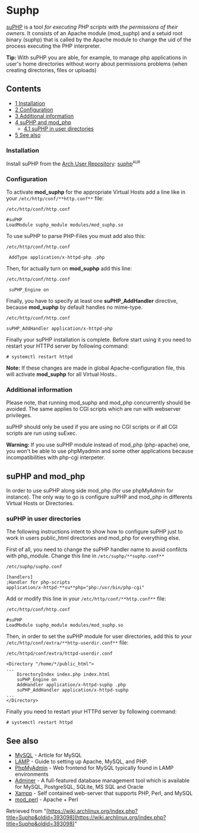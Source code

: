 # Suphp

[suPHP](http://www.suphp.org/Home.html) is a tool _for executing PHP scripts with the permissions of their owners_. It consists of an Apache module (mod_suphp) and a setuid root binary (suphp) that is called by the Apache module to change the uid of the process executing the PHP interpreter.

**Tip:** With suPHP you are able, for example, to manage php applications in user's home directories without worry about permissions problems (when creating directories, files or uploads)

## Contents

*   [1 Installation](#Installation)
*   [2 Configuration](#Configuration)
*   [3 Additional information](#Additional_information)
*   [4 suPHP and mod_php](#suPHP_and_mod_php)
    *   [4.1 suPHP in user directories](#suPHP_in_user_directories)
*   [5 See also](#See_also)

### Installation

Install suPHP from the [Arch User Repository](/index.php/Arch_User_Repository "Arch User Repository"): [suphp](https://aur.archlinux.org/packages/suphp/)<sup><small>AUR</small></sup>

### Configuration

To activate **mod_suphp** for the appropriate Virtual Hosts add a line like in your `/etc/http/conf/**http.conf**` file:

 `/etc/http/conf/http.conf` 

```
#suPHP
LoadModule suphp_module modules/mod_suphp.so

```

To use suPHP to parse PHP-Files you must add also this:

 `/etc/http/conf/http.conf` 

```
 AddType application/x-httpd-php .php

```

Then, for actually turn on **mod_suphp** add this line:

 `/etc/http/conf/http.conf` 

```
 suPHP_Engine on

```

Finally, you have to specify at least one **suPHP_AddHandler** directive, because **mod_suphp** by default handles no mime-type.

 `/etc/http/conf/http.conf` 

```
suPHP_AddHandler application/x-httpd-php

```

Finally your suPHP installation is complete. Before start using it you need to restart your HTTPd server by following command:

```
# systemctl restart httpd

```

**Note:** If these changes are made in global Apache-configuration file, this will activate **mod_suphp** for all Virtual Hosts..

### Additional information

Please note, that running mod_suphp and mod_php concurrently should be avoided. The same applies to CGI scripts which are run with webserver privileges.

suPHP should only be used if you are using no CGI scripts or if all CGI scripts are run using suExec.

**Warning:** If you use suPHP module instead of mod_php (php-apache) one, you won't be able to use phpMyadmin and some other applications because incompatibilities with php-cgi interpeter.

## suPHP and mod_php

In order to use suPHP along side mod_php (for use phpMyAdmin for instance). The only way to go is configure suPHP and mod_php in differents Virtual Hosts or Directories.

### suPHP in user directories

The following instructions intent to show how to configure suPHP just to work in users public_html directories and mod_php for everything else.

First of all, you need to change the suPHP handler name to avoid confilcts with php_module. Change this line in `/etc/suphp/**suphp.conf**`

 `/etc/suphp/suphp.conf` 

```
[handlers]
;Handler for php-scripts
application/x-httpd-**su**php="php:/usr/bin/php-cgi"

```

Add or modify this line in your `/etc/http/conf/**http.conf**` file:

 `/etc/http/conf/http.conf` 

```
#suPHP
LoadModule suphp_module modules/mod_suphp.so

```

Then, in order to set the suPHP module for user directories, add this to your `/etc/http/conf/extra/**http-userdir.conf**` file:

 `/etc/httpd/conf/extra/httpd-userdir.conf` 

```
<Directory "/home/*/public_html">
...
    DirectoryIndex index.php index.html
    suPHP_Engine on
    AddHandler application/x-httpd-suphp .php
    suPHP_AddHandler application/x-httpd-suphp
...
</Directory>

```

Finally you need to restart your HTTPd server by following command:

```
# systemctl restart httpd

```

## See also

*   [MySQL](/index.php/MySQL "MySQL") - Article for MySQL
*   [LAMP](/index.php/LAMP "LAMP") - Guide to setting up Apache, MySQL, and PHP.
*   [PhpMyAdmin](/index.php/PhpMyAdmin "PhpMyAdmin") - Web frontend for MySQL typically found in LAMP environments
*   [Adminer](/index.php/Adminer "Adminer") - A full-featured database management tool which is available for MySQL, PostgreSQL, SQLite, MS SQL and Oracle
*   [Xampp](/index.php/Xampp "Xampp") - Self contained web-server that supports PHP, Perl, and MySQL
*   [mod_perl](/index.php/Mod_perl "Mod perl") - Apache + Perl

Retrieved from "[https://wiki.archlinux.org/index.php?title=Suphp&oldid=393098](https://wiki.archlinux.org/index.php?title=Suphp&oldid=393098)"